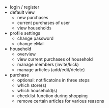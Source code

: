   * login / register
  * default view
    * new purchases
    * current purchases of user
    * view households
  * profile settings
    * change password
    * change eMail
  * household
    * overview
    * view current purchases of household
    * manage members (invite/kick)
    * manage articles (add/edit/delete)
  * purchase
    * optional: notificatoins in three steps
    * which store(s)
    * which household(s)
    * checklist function during shopping
    * remove certain articles for various reasons
